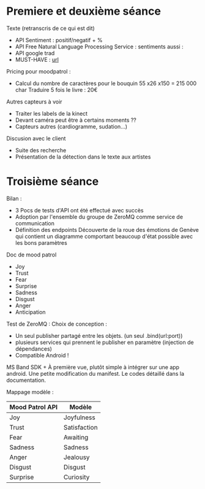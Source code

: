 # Premiere et deuxième séance
Texte (retranscris de ce qui est dit)

  * API Sentiment : positif/negatif + %
  * API Free Natural Language Processing Service : sentiments aussi : 
  * API google trad 
  * MUST-HAVE : [url](http://demo.soulhackerslabs.com/emotion/analyze/)

Pricing pour moodpatrol :

 * Calcul du nombre de caractères pour le bouquin 55 x26 x150 = 215 000 char
Traduire 5 fois le livre : 20€ 

Autres capteurs à voir 
 
 * Traiter les labels de la kinect 
 * Devant caméra peut être à certains moments ??  
 * Capteurs autres (cardiogramme, sudation...)


Discusion avec le client 

 * Suite des recherche 
 * Présentation de la détection dans le texte aux artistes


# Troisième séance

Bilan : 
 * 3 Pocs de tests d'API ont été effectué avec succès
 * Adoption par l'ensemble du groupe de ZeroMQ comme service de communication
 * Définition des endpoints 
Découverte de la roue des émotions de Genève qui contient un diagramme comportant beaucoup d'état possible avec les bons paramètres

Doc de mood patrol
 * Joy 
 * Trust
 * Fear
 * Surprise
 * Sadness
 * Disgust
 * Anger
 * Anticipation

Test de ZeroMQ : Choix de conception : 
 + Un seul publisher partagé entre les objets. (un seul .bind(url:port))
 + plusieurs services qui prennent le publisher en paramètre (injection de dépendances) 
 + Compatible Android !

MS Band SDK
    + À première vue, plutôt simple à intégrer sur une app android. Une petite modification du manifest. Le codes détaillé dans la documentation.

Mappage modèle :

| Mood Patrol API | Modèle       |
| --------------- | ------------ |
| Joy             | Joyfulness   |
| Trust           | Satisfaction |
| Fear            | Awaiting     |
| Sadness         | Sadness      |
| Anger           | Jealousy     |
| Disgust         | Disgust      |
| Surprise        | Curiosity    |
